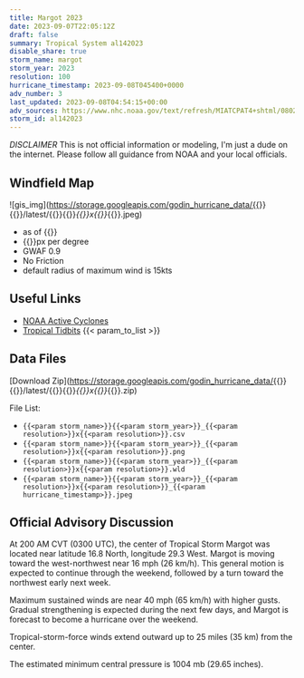 ```yaml
---
title: Margot 2023
date: 2023-09-07T22:05:12Z
draft: false
summary: Tropical System al142023
disable_share: true
storm_name: margot
storm_year: 2023
resolution: 100
hurricane_timestamp: 2023-09-08T045400+0000
adv_number: 3
last_updated: 2023-09-08T04:54:15+00:00
adv_sources: https://www.nhc.noaa.gov/text/refresh/MIATCPAT4+shtml/080252.shtml;https://www.nhc.noaa.gov/refresh/graphics_at4+shtml/025456.shtml?cone
storm_id: al142023
---
```

*DISCLAIMER* This is not official information or modeling, I'm just a dude on the internet.  Please follow all guidance from NOAA and your local officials.

## Windfield Map
![gis_img](https://storage.googleapis.com/godin_hurricane_data/{{<param storm_name>}}{{<param storm_year>}}/latest/{{<param storm_name>}}{{<param storm_year>}}_{{<param resolution>}}x{{<param resolution>}}_{{<param hurricane_timestamp>}}.jpeg)

- as of {{<param last_updated>}}
- {{<param resolution>}}px per degree
- GWAF 0.9
- No Friction
- default radius of maximum wind is 15kts

## Useful Links
- [NOAA Active Cyclones](https://www.nhc.noaa.gov/)
- [Tropical Tidbits](https://www.tropicaltidbits.com/storminfo/)
{{< param_to_list >}}

## Data Files
[Download Zip](https://storage.googleapis.com/godin_hurricane_data/{{<param storm_name>}}{{<param storm_year>}}/latest/{{<param storm_name>}}{{<param storm_year>}}_{{<param resolution>}}x{{<param resolution>}}_{{<param hurricane_timestamp>}}.zip)

File List:
- `{{<param storm_name>}}{{<param storm_year>}}_{{<param resolution>}}x{{<param resolution>}}.csv`
- `{{<param storm_name>}}{{<param storm_year>}}_{{<param resolution>}}x{{<param resolution>}}.png`
- `{{<param storm_name>}}{{<param storm_year>}}_{{<param resolution>}}x{{<param resolution>}}.wld`
- `{{<param storm_name>}}{{<param storm_year>}}_{{<param resolution>}}x{{<param resolution>}}_{{<param hurricane_timestamp>}}.jpeg`


## Official Advisory Discussion
At 200 AM CVT (0300 UTC), the center of Tropical Storm Margot was 
located near latitude 16.8 North, longitude 29.3 West. Margot is 
moving toward the west-northwest near 16 mph (26 km/h). This general 
motion is expected to continue through the weekend, followed by a 
turn toward the northwest early next week.
 
Maximum sustained winds are near 40 mph (65 km/h) with higher gusts. 
Gradual strengthening is expected during the next few days, and 
Margot is forecast to become a hurricane over the weekend.
 
Tropical-storm-force winds extend outward up to 25 miles (35 km)
from the center.
 
The estimated minimum central pressure is 1004 mb (29.65 inches).